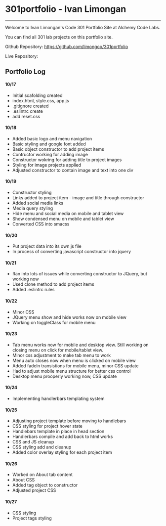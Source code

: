 # 301portfolio - Ivan Limongan
---


Welcome to Ivan Limongan's Code 301 Portfolio Site at Alchemy Code Labs.

You can find all 301 lab projects on this portfolio site.

Github Repository: https://github.com/limongoo/301portfolio

Live Repository: 




## Portfolio Log

#### 10/17
- Initial scafolding created
- index.html, style.css, app.js
- .gitignore created
- .eslintrc create
- add reset.css

#### 10/18
- Added basic logo and menu navigation
- Basic styling and google font added
- Basic object constructor to add project items
- Contructor working for adding image
- Constructor wokring for adding title to project images
- Styling for image projects applied
- Adjusted constructor to contain image and text into one div

#### 10/19
- Constructor styling
- Links added to project item - image and title through constructor
- Added social media links
- Media query styling
- Hide menu and social media on mobile and tablet view
- Show condensed menu on mobile and tablet view
- Converted CSS into smacss

#### 10/20
- Put project data into its own js file
- In process of converting javascript constructor into jquery

#### 10/21
- Ran into lots of issues while converting constructor to JQuery, but working now
- Used clone method to add project items
- Added .eslintrc rules

#### 10/22
- Minor CSS
- JQuery menu show and hide works now on mobile view
- Working on toggleClass for mobile menu 

#### 10/23
- Tab menu works now for mobile and desktop view. Still working on closing menu on click for mobile/tablet view.
- Minor css adjustment to make tab menu to work
- Menu auto closes now when menu is clicked on mobile view
- Added fadeIn transistions for mobile menu, minor CSS update
- Had to adjust mobile menu structure for better css control
- Desktop menu prooperly working now, CSS update

#### 10/24
- Implementing handlerbars templating system

#### 10/25
- Adjusting project template before moving to handlebars
- CSS styling for project hover state
- Handlebars template in place in head section
- Handlerbars compile and add back to html works
- CSS and JS cleanup
- CSS styling add and cleanup
- Added color overlay styling for each project item

#### 10/26
- Worked on About tab content
- About CSS
- Added tag object to constructor
- Adjusted project CSS

#### 10/27
- CSS styling
- Project tags styling